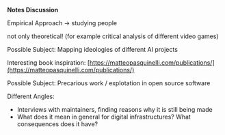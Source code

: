**Notes Discussion**

Empirical Approach -> studying people

not only theoretical! (for example critical analysis of different video games)


Possible Subject: Mapping ideologies of different AI projects

Interesting book inspiration: [https://matteopasquinelli.com/publications/](https://matteopasquinelli.com/publications/)


Possible Subject: Precarious work / explotation in open source software

Different Angles:

- Interviews with maintainers, finding reasons why it is still being made
- What does it mean in general for digital infrastructures? What consequences does it have?



